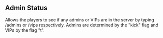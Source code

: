 ## Admin Status

Allows the players to see if any admins or VIPs are in the server by typing /admins or /vips respectively. Admins are determined by the "kick" flag and VIPs by the flag "t".